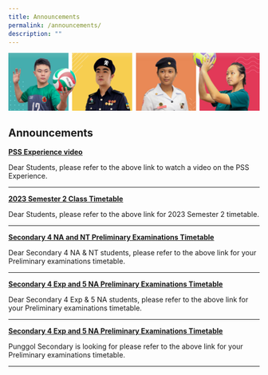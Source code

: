```yaml
---
title: Announcements
permalink: /announcements/
description: ""
---
```

![](/images/Our%20School/subbanner.jpg)

## Announcements


**[PSS Experience video](https://staging.d3louf41pupxe5.amplifyapp.com/our-school/school-identity/)**

Dear Students, please refer to the above link to watch a video on the PSS Experience.

--------------------------

**[2023 Semester 2 Class Timetable](https://punggolsec.moe.edu.sg/useful-links/for-students/timetable/)**

Dear Students, please refer to the above link for 2023 Semester 2 timetable.

--------------------------

**[Secondary 4 NA and NT Preliminary Examinations Timetable](https://punggolsec.moe.edu.sg/useful-links/for-students/assessment-matters/)**

Dear Secondary 4 NA & NT students, please refer to the above link for your Preliminary examinations timetable.

--------------------------

**[Secondary 4 Exp and 5 NA Preliminary Examinations Timetable](https://punggolsec.moe.edu.sg/useful-links/for-students/assessment-matters/)**

Dear Secondary 4 Exp & 5 NA students, please refer to the above link for your Preliminary examinations timetable.

--------------------------

**[Secondary 4 Exp and 5 NA Preliminary Examinations Timetable](https://punggolsec.moe.edu.sg/useful-links/for-students/assessment-matters/)**

Punggol Secondary is looking for  please refer to the above link for your Preliminary examinations timetable.

--------------------------